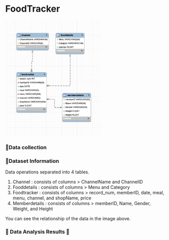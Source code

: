 # FoodTracker
<img src="https://github.com/ChawitTe/FoodTracker/blob/main/JTM_database.png" style="width:300px;">


### 💠Data collection


### 💠Dataset Information
Data operations separated into 4 tables.
1. Channel : consists of columns > ChannelName and ChannelID
2. Fooddetails : consists of columns > Menu and Category
3. Foodtracker : consists of columns > record_num, memberID, date, meal, menu, channel, and shopName, price
4. Memberdetails : consists of columns > memberID, Name, Gender, Weight, and Height

You can see the relationship of the data in the image above.


### 💎 Data Analysis Results 💎

